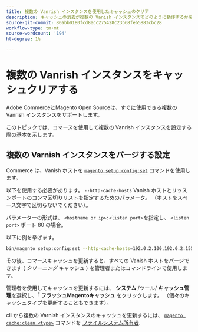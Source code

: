 ```yaml
---
title: 複数の Vanrish インスタンスを使用したキャッシュのクリア
description: キャッシュの消去が複数の Vanish インスタンスでどのように動作するかを説明します。
source-git-commit: 80abb0180fcd8ecc275428c23b68feb5883cbc28
workflow-type: tm+mt
source-wordcount: '194'
ht-degree: 1%

---
```



# 複数の Vanrish インスタンスをキャッシュクリアする

Adobe CommerceとMagento Open Sourceは、すぐに使用できる複数の Vanrish インスタンスをサポートします。

このトピックでは、コマースを使用して複数の Vanrish インスタンスを設定する際の基本を示します。

## 複数の Varnish インスタンスをパージする設定

Commerce は、Vanish ホストを [`magento setup:config:set`](https://devdocs.magento.com/guides/v2.4/install-gde/install/cli/install-cli-subcommands-deployment.html) コマンドを使用します。

以下を使用する必要があります。 `--http-cache-hosts` Vanish ホストとリッスンポートのコンマ区切りリストを指定するためのパラメータ。 （ホストをスペース文字で区切らないでください）。

パラメーターの形式は、 `<hostname or ip>:<listen port>`を指定し、 `<listen port>` ポート 80 の場合。

以下に例を挙げます。

```bash
bin/magento setup:config:set --http-cache-hosts=192.0.2.100,192.0.2.155:8080
```

その後、コマースキャッシュを更新すると、すべての Vanish ホストをパージできます ( _クリーニング_ キャッシュ ) を管理者またはコマンドラインで使用します。

管理者を使用してキャッシュを更新するには、 **システム** /ツール/ **キャッシュ管理**&#x200B;を選択し、「 **フラッシュMagentoキャッシュ** をクリックします。 （個々のキャッシュタイプを更新することもできます）。

cli から複数の Varnish インスタンスのキャッシュを更新するには、 [`magento cache:clean <type>`](../cli/manage-cache.md#clean-and-flush-cache-types) コマンドを [ファイルシステム所有者](https://devdocs.magento.com/guides/v2.4/install-gde/prereq/file-sys-perms-over.html).
